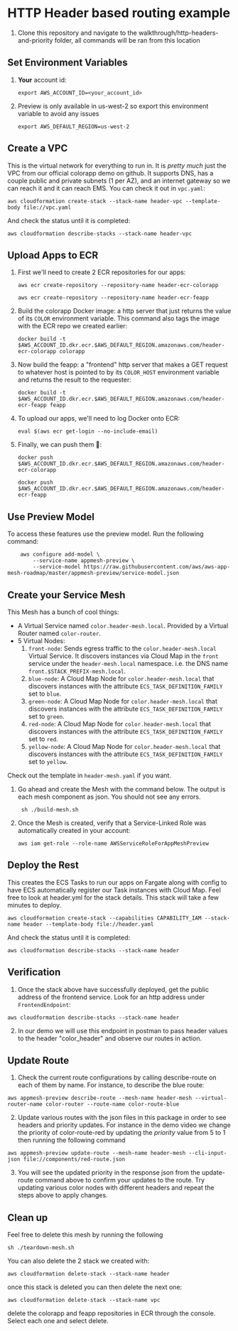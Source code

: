 # HTTP Header based routing example

1. Clone this repository and navigate to the walkthrough/http-headers-and-priority folder, all commands will be ran from this location


## Set Environment Variables

1. **Your** account id:
    ```
    export AWS_ACCOUNT_ID=<your_account_id>
    ```

3. Preview is only available in us-west-2 so export this environment variable to avoid any issues
    ```
    export AWS_DEFAULT_REGION=us-west-2
    ```

## Create a VPC
This is the virtual network for everything to run in. It is *pretty much* just the VPC from our official colorapp demo on github. It supports DNS, has a couple public and private subnets (1 per AZ), and an internet gateway so we can reach it and it can reach EMS. You can check it out in `vpc.yaml`:
```
aws cloudformation create-stack --stack-name header-vpc --template-body file://vpc.yaml
```
And check the status until it is completed:
```
aws cloudformation describe-stacks --stack-name header-vpc
```

## Upload Apps to ECR

1. First we'll need to create 2 ECR repositories for our apps:
    ```
    aws ecr create-repository --repository-name header-ecr-colorapp
    ```
    ```
    aws ecr create-repository --repository-name header-ecr-feapp
    ```
2. Build the colorapp Docker image: a http server that just returns the value of its `COLOR` environment variable. This command also tags the image with the ECR repo we created earlier:
    ```
    docker build -t $AWS_ACCOUNT_ID.dkr.ecr.$AWS_DEFAULT_REGION.amazonaws.com/header-ecr-colorapp colorapp
    ```
3. Now build the feapp: a "frontend" http server that makes a GET request to whatever host is pointed to by its `COLOR_HOST` environment variable and returns the result to the requester:
    ```
    docker build -t $AWS_ACCOUNT_ID.dkr.ecr.$AWS_DEFAULT_REGION.amazonaws.com/header-ecr-feapp feapp
    ```
4. To upload our apps, we'll need to log Docker onto ECR:
    ```
    eval $(aws ecr get-login --no-include-email)
    ```
5. Finally, we can push them 🚀:
    ```
    docker push $AWS_ACCOUNT_ID.dkr.ecr.$AWS_DEFAULT_REGION.amazonaws.com/header-ecr-colorapp
    ```
    ```
    docker push $AWS_ACCOUNT_ID.dkr.ecr.$AWS_DEFAULT_REGION.amazonaws.com/header-ecr-feapp
    ```

## Use Preview Model

To access these features use the preview model. Run the following command:

```
    aws configure add-model \
        --service-name appmesh-preview \
        --service-model https://raw.githubusercontent.com/aws/aws-app-mesh-roadmap/master/appmesh-preview/service-model.json
```


## Create your Service Mesh
This Mesh has a bunch of cool things:
* A Virtual Service named `color.header-mesh.local`. Provided by a Virtual Router named `color-router`.
* 5 Virtual Nodes:
  1. `front-node`: Sends egress traffic to the `color.header-mesh.local` Virtual Service. It discovers instances via Cloud Map in the `front` service under the `header-mesh.local` namespace. i.e. the DNS name `front.$STACK_PREFIX-mesh.local`.
  2. `blue-node`: A Cloud Map Node for `color.header-mesh.local` that discovers instances with the attribute `ECS_TASK_DEFINITION_FAMILY` set to `blue`.
  3. `green-node`: A Cloud Map Node for `color.header-mesh.local` that discovers instances with the attribute `ECS_TASK_DEFINITION_FAMILY` set to `green`.
  4. `red-node`: A Cloud Map Node for `color.header-mesh.local` that discovers instances with the attribute `ECS_TASK_DEFINITION_FAMILY` set to `red`.
  5. `yellow-node`: A Cloud Map Node for `color.header-mesh.local` that discovers instances with the attribute `ECS_TASK_DEFINITION_FAMILY` set to `yellow`.

Check out the template in `header-mesh.yaml` if you want.

1. Go ahead and create the Mesh with the command below. The output is each mesh component as json. You should not see any errors.
    ```
     sh ./build-mesh.sh 
    ```
    
2. Once the Mesh is created, verify that a Service-Linked Role was automatically created in your account:
    ```
    aws iam get-role --role-name AWSServiceRoleForAppMeshPreview
    ```

## Deploy the Rest
This creates the ECS Tasks to run our apps on Fargate along with config to have ECS automatically register our Task instances with Cloud Map. Feel free to look at header.yml for the stack details. This stack will take a few minutes to deploy.

```
aws cloudformation create-stack --capabilities CAPABILITY_IAM --stack-name header --template-body file://header.yaml
```
And check the status until it is completed:
```
aws cloudformation describe-stacks --stack-name header
```

## Verification

1. Once the stack above have successfully deployed, get the public address of the frontend service. Look for an http address under `FrontendEndpoint`:
  ```
  aws cloudformation describe-stacks --stack-name header
  ```
  
2. In our demo we will use this endpoint in postman to pass header values to the header "color_header" and observe our routes in action.

## Update Route

1. Check the current route configurations by calling describe-route on each of them by name. For instance, to describe the blue route:
  ```
  aws appmesh-preview describe-route --mesh-name header-mesh --virtual-router-name color-router --route-name color-route-blue
  ```

2. Update various routes with the json files in this package in order to see headers and priority updates. For instance in the demo video we change the priority of color-route-red by updating the *priority* value from 5 to 1 then running the following command 
  ```
  aws appmesh-preview update-route --mesh-name header-mesh --cli-input-json file://components/red-route.json
  ```

3. You will see the updated priority in the response json from the update-route command above to confirm your updates to the route. Try updating various color nodes with different headers and repeat the steps above to apply changes.

## Clean up 

Feel free to delete this mesh by running the following 
  ```
  sh ./teardown-mesh.sh
  ```

You can also delete the 2 stack we created with: 
  ```
  aws cloudformation delete-stack --stack-name header
  ```
  
 once this stack is deleted you can then delete the next one:
  
  ```
  aws cloudformation delete-stack --stack-name vpc
  ``` 

 delete the colorapp and feapp repositories in ECR through the console. Select each one and select delete. 
